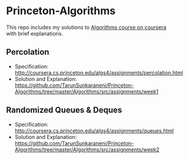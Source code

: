 # Princeton-Algorithms
This repo includes my solutions to [Algorithms course on coursera](https://www.coursera.org/learn/introduction-to-algorithms)  
with brief explanations.

## Percolation 
  - Specification: http://coursera.cs.princeton.edu/algs4/assignments/percolation.html
  - Solution and Explanation: https://github.com/TarunSunkaraneni/Princeton-Algorithms/tree/master/Algorithms/src/assignments/week1
  
## Randomized Queues & Deques
  - Specification: http://coursera.cs.princeton.edu/algs4/assignments/queues.html
  - Solution and Explanation: https://github.com/TarunSunkaraneni/Princeton-Algorithms/tree/master/Algorithms/src/assignments/week2
  
